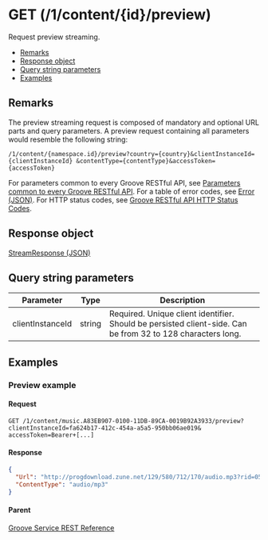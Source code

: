 # GET (/1/content/{id}/preview)
Request preview streaming.

-   [Remarks](#remarks)
-   [Response object](#response-object)
-   [Query string parameters](#query-string-parameters)
-   [Examples](#examples)

## Remarks
The preview streaming request is composed of mandatory and optional URL parts and query parameters. A preview request containing all parameters would resemble the following string:
```http
/1/content/{namespace.id}/preview?country={country}&clientInstanceId={clientInstanceId} &contentType={contentType}&accessToken={accessToken}
```

For parameters common to every Groove RESTful API, see [Parameters common to every Groove RESTful API](common-parameters.md). For a table of error codes, see [Error (JSON)](JSON-Error.md). For HTTP status codes, see [Groove RESTful API HTTP Status Codes](http-status-codes.md).

## Response object
[StreamResponse (JSON)](JSON-StreamResponse.md)

## Query string parameters
| **Parameter**    | **Type** | **Description**                                                                                             |
|------------------|----------|-------------------------------------------------------------------------------------------------------------|
| clientInstanceId | string   | Required. Unique client identifier. Should be persisted client-side. Can be from 32 to 128 characters long. |

## Examples
### Preview example
#### Request
```http
GET /1/content/music.A83EB907-0100-11DB-89CA-0019B92A3933/preview?clientInstanceId=fa624b17-412c-454a-a5a5-950bb06ae019&
accessToken=Bearer+[...]
```

#### Response
```json
{
  "Url": "http://progdownload.zune.net/129/580/712/170/audio.mp3?rid=052d12ef-2084-45c4-9f02-c552ef834463-i2-en-US-music-asset-location",
  "ContentType": "audio/mp3"
}
```

#### Parent
[Groove Service REST Reference](overview.md)
